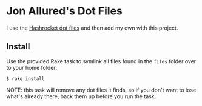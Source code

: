 # Jon Allured's Dot Files

I use the [Hashrocket dot files](https://github.com/hashrocket/dotmatrix) and
then add my own with this project.

## Install

Use the provided Rake task to symlink all files found in the `files` folder over
to your home folder:

```
$ rake install
```

NOTE: this task will remove any dot files it finds, so if you don't want to lose
what's already there, back them up before you run the task.
